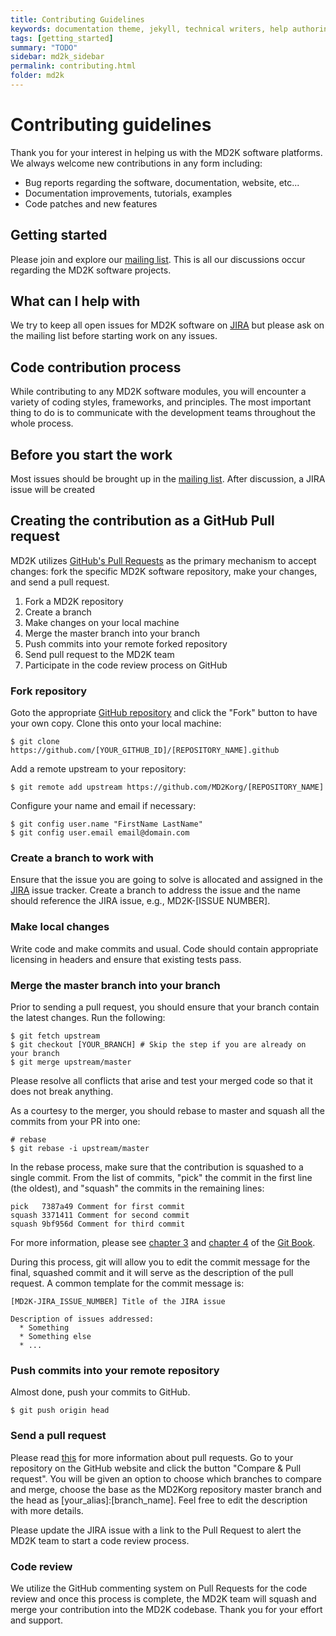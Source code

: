 ```yaml
---
title: Contributing Guidelines
keywords: documentation theme, jekyll, technical writers, help authoring tools, hat replacements
tags: [getting_started]
summary: "TODO"
sidebar: md2k_sidebar
permalink: contributing.html
folder: md2k
---
```



# Contributing guidelines
Thank you for your interest in helping us with the MD2K software platforms.  We always welcome new contributions in any form including:

- Bug reports regarding the software, documentation, website, etc...
- Documentation improvements, tutorials, examples
- Code patches and new features

## Getting started
Please join and explore our [mailing list](https://groups.google.com/forum/#!forum/md2k-dev).  This is all our discussions occur regarding the MD2K software projects.

## What can I help with
We try to keep all open issues for MD2K software on [JIRA](https://md2korg.atlassian.net/issues/?filter=-4) but please ask on the mailing list before starting work on any issues.

## Code contribution process
While contributing to any MD2K software modules, you will encounter a variety of coding styles, frameworks, and principles.  The most important thing to do is to communicate with the development teams throughout the whole process.

## Before you start the work
Most issues should be brought up in the [mailing list](https://groups.google.com/forum/#!forum/md2k-dev). After discussion, a JIRA issue will be created

## Creating the contribution as a GitHub Pull request
MD2K utilizes [GitHub's Pull Requests](https://help.github.com/articles/using-pull-requests/) as the primary mechanism to accept changes: fork the specific MD2K software repository, make your changes, and send a pull request.

1. Fork a MD2K repository
1. Create a branch
1. Make changes on your local machine
1. Merge the master branch into your branch
1. Push commits into your remote forked repository
1. Send pull request to the MD2K team
1. Participate in the code review process on GitHub


### Fork repository
Goto the appropriate [GitHub repository](https://github.com/MD2Korg/) and click the "Fork" button to have your own copy.  Clone this onto your local machine:
```
$ git clone https://github.com/[YOUR_GITHUB_ID]/[REPOSITORY_NAME].github
```

Add a remote upstream to your repository:
```
$ git remote add upstream https://github.com/MD2Korg/[REPOSITORY_NAME]
```

Configure your name and email if necessary:
```
$ git config user.name "FirstName LastName"
$ git config user.email email@domain.com
```

### Create a branch to work with
Ensure that the issue you are going to solve is allocated and assigned in the [JIRA](https://md2korg.atlassian.net/issues/?filter=-4) issue tracker.  Create a branch to address the issue and the name should reference the JIRA issue, e.g., MD2K-[ISSUE NUMBER].

### Make local changes
Write code and make commits and usual.  Code should contain appropriate licensing in headers and ensure that existing tests pass.

### Merge the master branch into your branch
Prior to sending a pull request, you should ensure that your branch contain the latest changes.  Run the following:
```
$ git fetch upstream
$ git checkout [YOUR_BRANCH] # Skip the step if you are already on your branch
$ git merge upstream/master
```

Please resolve all conflicts that arise and test your merged code so that it does not break anything.

As a courtesy to the merger, you should rebase to master and squash all the commits from your PR into one:
```
# rebase
$ git rebase -i upstream/master
```

In the rebase process, make sure that the contribution is squashed to a single commit. From the list of commits, "pick" the commit in the first line (the oldest), and "squash" the commits in the remaining lines:
```
pick   7387a49 Comment for first commit
squash 3371411 Comment for second commit
squash 9bf956d Comment for third commit
```

For more information, please see [chapter 3](http://www.git-scm.com/book/en/v2/Git-Branching-Rebasing) and [chapter 4](http://git-scm.com/book/en/v2/Git-Tools-Rewriting-History) of the [Git Book](http://www.git-scm.com/book/en/v2).

During this process, git will allow you to edit the commit message for the final, squashed commit and it will serve as the description of the pull request.  A common template for the commit message is:
```
[MD2K-JIRA_ISSUE_NUMBER] Title of the JIRA issue

Description of issues addressed:
  * Something
  * Something else
  * ...
```

### Push commits into your remote repository
Almost done, push your commits to GitHub.
```
$ git push origin head
```

### Send a pull request
Please read [this](https://help.github.com/articles/using-pull-requests/) for more information about pull requests.  Go to your repository on the GitHub website and click the button "Compare & Pull request".  You will be given an option to choose which branches to compare and merge, choose the base as the MD2Korg repository master branch and the head as [your_alias]:[branch_name].  Feel free to edit the description with more details.

Please update the JIRA issue with a link to the Pull Request to alert the MD2K team to start a code review process.

### Code review
We utilize the GitHub commenting system on Pull Requests for the code review and once this process is complete, the MD2K team will squash and merge your contribution into the MD2K codebase.  Thank you for your effort and support.
